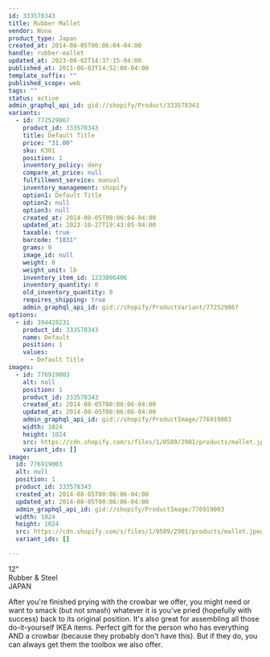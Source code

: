 ```yaml
---
id: 333578343
title: Rubber Mallet
vendor: None
product_type: Japan
created_at: 2014-08-05T00:06:04-04:00
handle: rubber-mallet
updated_at: 2023-08-02T14:37:15-04:00
published_at: 2011-06-02T14:52:00-04:00
template_suffix: ""
published_scope: web
tags: ""
status: active
admin_graphql_api_id: gid://shopify/Product/333578343
variants:
  - id: 772529867
    product_id: 333578343
    title: Default Title
    price: "31.00"
    sku: K301
    position: 1
    inventory_policy: deny
    compare_at_price: null
    fulfillment_service: manual
    inventory_management: shopify
    option1: Default Title
    option2: null
    option3: null
    created_at: 2014-08-05T00:06:04-04:00
    updated_at: 2023-10-27T19:43:05-04:00
    taxable: true
    barcode: "1831"
    grams: 0
    image_id: null
    weight: 0
    weight_unit: lb
    inventory_item_id: 1233806406
    inventory_quantity: 0
    old_inventory_quantity: 0
    requires_shipping: true
    admin_graphql_api_id: gid://shopify/ProductVariant/772529867
options:
  - id: 394428231
    product_id: 333578343
    name: Default
    position: 1
    values:
      - Default Title
images:
  - id: 776919003
    alt: null
    position: 1
    product_id: 333578343
    created_at: 2014-08-05T00:06:06-04:00
    updated_at: 2014-08-05T00:06:06-04:00
    admin_graphql_api_id: gid://shopify/ProductImage/776919003
    width: 1024
    height: 1024
    src: https://cdn.shopify.com/s/files/1/0589/2901/products/mallet.jpeg?v=1407211566
    variant_ids: []
image:
  id: 776919003
  alt: null
  position: 1
  product_id: 333578343
  created_at: 2014-08-05T00:06:06-04:00
  updated_at: 2014-08-05T00:06:06-04:00
  admin_graphql_api_id: gid://shopify/ProductImage/776919003
  width: 1024
  height: 1024
  src: https://cdn.shopify.com/s/files/1/0589/2901/products/mallet.jpeg?v=1407211566
  variant_ids: []

---
```


12"  
Rubber & Steel  
JAPAN

After you're finished prying with the crowbar we offer, you might need or want to smack (but not smash) whatever it is you've pried (hopefully with success) back to its original position. It's also great for assembling all those do-it-yourself IKEA items. Perfect gift for the person who has everything AND a crowbar (because they probably don't have this). But if they do, you can always get them the toolbox we also offer.
